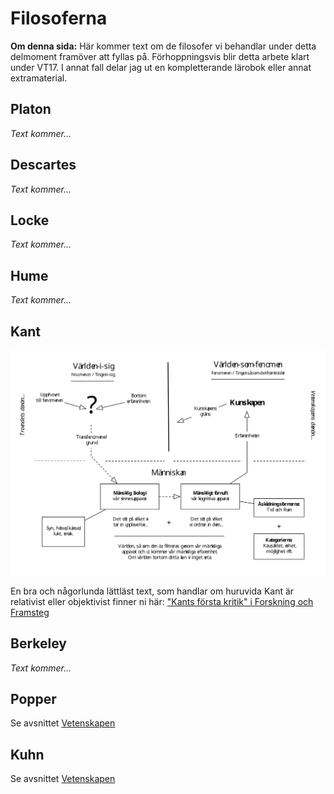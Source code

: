 # Filosoferna

**Om denna sida:** Här kommer text om de filosofer vi behandlar under detta delmoment framöver att fyllas på. Förhoppningsvis blir detta arbete klart under VT17. I annat fall delar jag ut en kompletterande lärobok eller annat extramaterial.

## Platon
_Text kommer..._

## Descartes
_Text kommer..._

## Locke
_Text kommer..._

## Hume
_Text kommer..._

## Kant

![BILD](0_kartor/kant_karta.svg)

En bra och någorlunda lättläst text, som handlar om huruvida Kant är relativist eller objektivist finner ni här:  ["Kants första kritik" i Forskning och Framsteg](http://fof.se/tidning/2004/6/kants-forsta-kritik)

## Berkeley
_Text kommer..._

## Popper
Se avsnittet [Vetenskapen](3_4_vetenskapen.md)

## Kuhn
Se avsnittet [Vetenskapen](3_4_vetenskapen.md)

<!--## Filosoferna i läroboken  * Platon: 30-32 samt 14-16 * Descartes: 111-114 * Locke: 114-115 * Hume: 117-119 * Kant: 120-122 * Popper: 136-139 * Kuhn: 139-141  **OBS:** Dessa sidhänvisningar är bara ett komplement och inte en ersättning till läslistan under instruktionerna för seminariet.  -->



